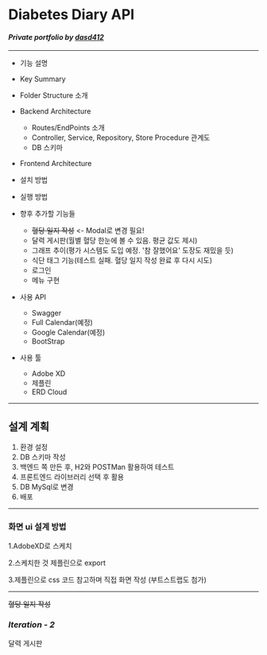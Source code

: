 # __Diabetes Diary API__
#### _Private portfolio by <u>dasd412</u>_

---

+ 기능 설명

+ Key Summary

+ Folder Structure 소개

+ Backend Architecture

  + Routes/EndPoints 소개
  + Controller, Service, Repository, Store Procedure 관계도
  + DB 스키마

+ Frontend Architecture

+ 설치 방법

+ 실행 방법 

+ 향후 추가할 기능들
  + ~~혈당 일지 작성~~ <- Modal로 변경 필요!
  + 달력 게시판(월별 혈당 한눈에 볼 수 있음. 평균 값도 제시)
  + 그래프 추이(평가 시스템도 도입 예정. '참 잘했어요' 도장도 재밌을 듯)
  + 식단 태그 기능(테스트 실패. 혈당 일지 작성 완료 후 다시 시도)
  + 로그인
  + 메뉴 구현
  
 + 사용 API
   + Swagger
   + Full Calendar(예정)
   + Google Calendar(예정)
   + BootStrap
   
 + 사용 툴
   + Adobe XD 
   + 제플린
   + ERD Cloud
   
---
## __설계 계획__

1. 환경 설정
2. DB 스키마 작성
3. 백엔드 쪽 만든 후, H2와 POSTMan 활용하여 테스트
4. 프론트엔드 라이브러리 선택 후 활용
5. DB MySql로 변경
6. 배포 

---
### 화면 ui 설계 방법 ###
1.AdobeXD로 스케치

2.스케치한 것 제플린으로 export

3.제플린으로 css 코드 참고하며 직접 화면 작성 (부트스트랩도 첨가)

---
~~혈당 일지 작성~~

### _Iteration -  2_ ###

달력 게시판